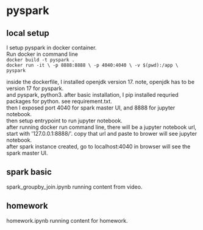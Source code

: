 # pyspark   
## local setup   
I setup pyspark in docker container.    
Run docker in command line   
`docker build -t pyspark .`   
`docker run -it \
		-p 8888:8888 \
		-p 4040:4040 \
		-v $(pwd):/app \
		pyspark`   

inside the dockerfile, I installed openjdk version 17. note, openjdk has to be version 17 for pyspark.    
and pyspark, python3. after basic installation, I pip installed requried packages for python. see requirement.txt.   
then I exposed port 4040 for spark master UI, and 8888 for jupyter notebook.   
then setup entrypoint to run jupyter notebook.   
after running docker run command line, there will be a jupyter notebook url, start with '127.0.0.1:8888/'. copy that url and paste to brower will see jupyter notebook.   
after spark instance created, go to localhost:4040 in browser will see the spark master UI.   

## spark basic
spark_groupby_join.ipynb running content from video.   

## homework   
homework.ipynb running content for homework.   
